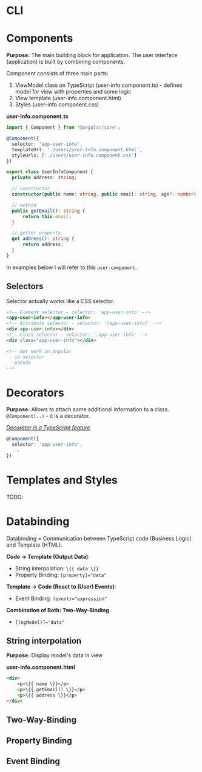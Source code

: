 # CLI


# Components

**Purpose:** The main building block for application. The user interface (application) is built by combining components.

Component consists of three main parts:
1. ViewModel class on TypeScript (user-info.component.ts) - defines model for view with properties and some logic
1. View template (user-info.component.html)
1. Styles (user-info.component.css)

**user-info.component.ts**
```ts
import { Component } from '@angular/core';

@Component({
  selector: 'app-user-info',
  templateUrl: './users/user-info.component.html',
  styleUrls: ['./users/user-info.component.css']
})

export class UserInfoComponent {
  private address: string;

  // constructor
  constructor(public name: string, public email: string, age?: number) {}

  // method
  public getEmail(): string {
      return this.email;
  }

  // getter property
  get address(): string {
      return address;
  }
}
```

In examples below I will refer to this `user-component`.

## Selectors

Selector actually works like a CSS selector.

```html
<!-- Element selector - selector: 'app-user-info' -->
<app-user-info></app-user-info>
<!-- Attribute selector - selector: '[app-user-info]' -->
<div app-user-info></div>
<!-- Class selector - selector: '.app-user-info' -->
<div class="app-user-info"></div>

<!-- Not work in Angular 
 - id selector
 - pseudo
-->
```

# Decorators

**Purpose:** Allows to attach some additional information to a class. `@Component(..)` - it is a decorator.

*[Decorator is a TypeScript feature](https://www.typescriptlang.org/docs/handbook/decorators.html).*

```ts
@Component({
  selector: 'app-user-info',
  ...
})
```

# Templates and Styles

TODO:

# Databinding

Databinding = Communication between TypeScript code (Business Logic) and Template (HTML).

**Code -> Template (Output Data)**:
* String interpolation: `\{{ data \}}`
* Property Binding: `[property]="data"`

**Template -> Code (React to (User) Events)**:
* Event Binding: `(event)="expression"`

**Combination of Both: Two-Way-Binding**
* `[(ngModel)]="data"`

## String interpolation

**Purpose:** Display model's data in view

**user-info.component.html**

```html
<div>
    <p>\{{ name \}}</p>
    <p>\{{ getEmail() \}}</p>
    <p>\{{ address \}}</p>
</div>
```

## Two-Way-Binding

## Property Binding

## Event Binding